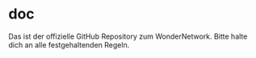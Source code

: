 # doc
Das ist der offizielle GitHub Repository zum WonderNetwork. Bitte halte dich an alle festgehaltenden Regeln.
